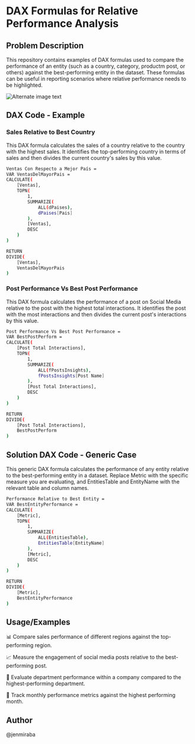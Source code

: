 

# DAX Formulas for Relative Performance Analysis

## Problem Description
This repository contains examples of DAX formulas used to compare the performance of an entity (such as a country, category, productm post, or others) against the best-performing entity in the dataset. These formulas can be useful in reporting scenarios where relative performance needs to be highlighted.



![Alternate image text](https://i.imgur.com/g4Tzhiz.gif)


## DAX Code - Example
### Sales Relative to Best Country
This DAX formula calculates the sales of a country relative to the country with the highest sales. It identifies the top-performing country in terms of sales and then divides the current country's sales by this value.

```bash
Ventas Con Respecto a Mejor País = 
VAR VentasDelMayorPais =
CALCULATE(
    [Ventas],
    TOPN(
        1,
        SUMMARIZE(
            ALL(dPaises),
            dPaises[Pais]
        ),
        [Ventas],
        DESC
    )
)

RETURN
DIVIDE(
    [Ventas],
    VentasDelMayorPais
)
```

### Post Performance Vs Best Post Performance
This DAX formula calculates the performance of a post on Social Media relative to the post with the highest total interactions. It identifies the post with the most interactions and then divides the current post's interactions by this value.

```bash
Post Performance Vs Best Post Performance = 
VAR BestPostPerform =
CALCULATE(
    [Post Total Interactions],
    TOPN(
        1,
        SUMMARIZE(
            ALL(fPostsInsights),
            fPostsInsights[Post Name]
        ),
        [Post Total Interactions],
        DESC
    )
)

RETURN
DIVIDE(
    [Post Total Interactions],
    BestPostPerform
)
```

## Solution DAX Code - Generic Case
This generic DAX formula calculates the performance of any entity relative to the best-performing entity in a dataset. Replace Metric with the specific measure you are evaluating, and EntitiesTable and EntityName with the relevant table and column names.

```bash
Performance Relative to Best Entity = 
VAR BestEntityPerformance =
CALCULATE(
    [Metric],
    TOPN(
        1,
        SUMMARIZE(
            ALL(EntitiesTable),
            EntitiesTable[EntityName]
        ),
        [Metric],
        DESC
    )
)

RETURN
DIVIDE(
    [Metric],
    BestEntityPerformance
)
```

## Usage/Examples
📊 Compare sales performance of different regions against the top-performing region.

📈 Measure the engagement of social media posts relative to the best-performing post.

🏢 Evaluate department performance within a company compared to the highest-performing department.

📅 Track monthly performance metrics against the highest performing month.


## Author
@jenmiraba


